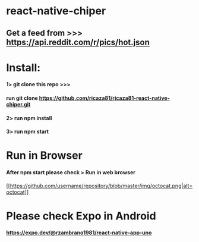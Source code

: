 # react-native-chiper

## Get a feed from >>> https://api.reddit.com/r/pics/hot.json

# Install:
#### 1> git clone this repo >>> 
#### run git clone https://github.com/ricaza81/ricaza81-react-native-chiper.git
#### 2> run npm install
#### 3> run npm start

# Run in Browser
#### After npm start please check > Run in web browser

[[https://github.com/username/repository/blob/master/img/octocat.png|alt=octocat]]


# Please check Expo in Android
#### https://expo.dev/@rzambrano1981/react-native-app-uno

